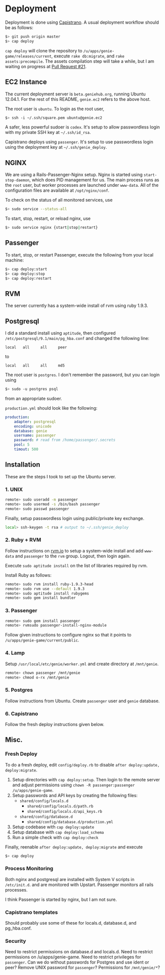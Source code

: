 # Deployment

Deployment is done using [Capistrano][capistrano-guide]. A usual deployment workflow should be as follows:

```sh
$> git push origin master
$> cap deploy
```

`cap deploy` will clone the repository to `/u/apps/genie-game/releases/current`, execute `rake db:migrate`, and `rake assets:precompile`. The assets compilation step will take a while, but I am waiting on progress at [Pull Request #21][pull-21].

## EC2 Instance
The current deployment server is `beta.geniehub.org`, running Ubuntu 12.04.1. For the rest of this README, `genie.ec2` refers to the above host.

The root user is `ubuntu`. To login as the root user,

```sh
$> ssh -i ~/.ssh/square.pem ubuntu@genie.ec2
```

A safer, less powerful sudoer is `codex`. It's setup to allow passwordless login with my private  SSH key at `~/.ssh/id_rsa`.

Capistrano deploys using `passenger`. It's setup to use passwordless login using the deployment key at `~/.ssh/genie_deploy`.

## NGINX
We are using a Rails-Passenger-Nginx setup. Nginx is started using `start-stop-daemon`, which does PID management for us. The main process runs as the `root` user, but worker processes are launched under `www-data`. All of the configuration files are available at `/opt/nginx/conf`.

To check on the status of all monitored services, use

```sh
$> sudo service --status-all
```

To start, stop, restart, or reload nginx, use

```sh
$> sudo service nginx {start|stop|restart}
```

## Passenger
To start, stop, or restart Passenger, execute the following from your local machine:

```sh
$> cap deploy:start
$> cap deploy:stop
$> cap deploy:restart
```

## RVM
The server currently has a system-wide install of rvm using ruby 1.9.3.

## Postgresql
I did a standard install using `aptitude`, then configured `/etc/postgresql/9.1/main/pg_hba.conf` and changed the following line:

	local	all		all		peer

to

	local	all		all 	md5

The root user is `postgres`. I don't remember the password, but you can login using

```sh
$> sudo -u postgres psql
```

from an appropriate sudoer.

`production.yml` should look like the following:

```yml
production:
	adapter: postgresql
	encoding: unicode
	database: genie
	username: passenger
	password: # read from /home/passenger/.secrets
	pool: 5
	timout: 500
```

## Installation
These are the steps I took to set up the Ubuntu server.

### 1. UNIX

```sh
remote> sudo useradd -m passenger
remote> sudo usermod -s /bin/bash passenger
remote> sudo passwd passenger
```

Finally, setup passwordless login using public/private key exchange.

```sh
local> ssh-keygen -t rsa # output to ~/.ssh/genie_deploy
```

### 2. Ruby + RVM
Follow instructions on [rvm.io](http://rvm.io/) to setup a system-wide install and add `www-data` and `passenger` to the `rvm` group. Logout, then login again.

Execute `sudo aptitude install` on the list of libraries required by rvm.

Install Ruby as follows:

```sh
remote> sudo rvm install ruby-1.9.3-head
remote> sudo rvm use --default 1.9.3
remote> sudo aptitude install rubygems
remote> sudo gem install bundler
```

### 3. Passenger

```sh
remote> sudo gem install passenger
remote> rvmsudo passenger-install-nginx-module
```

Follow given instructions to configure nginx so that it points to `/u/apps/genie-game/current/public`.

### 4. Lamp

Setup `/usr/local/etc/genie/worker.yml` and create directory at `/mnt/genie`.

```sh
remote> chown passenger /mnt/genie
remote> chmod o-rx /mnt/genie
```

### 5. Postgres

Follow instructions from Ubuntu. Create `passenger` user and `genie` database.

### 6. Capistrano

Follow the fresh deploy instructions given below.

## Misc.

### Fresh Deploy
To do a fresh deploy, edit `config/deploy.rb` to disable `after deploy:update, deploy:migrate`.

1. Setup directories with `cap deploy:setup`. Then login to the remote server and adjust permissions using `chown -R passenger:passenger /u/apps/genie-game`.
2. Setup passwords and API keys by creating the following files:
	- `shared/config/locals.d`
		- `shared/config/locals.d/path.rb`
		- `shared/config/locals.d/api_keys.rb`
	- `shared/config/database.d`
		- `shared/config/database.d/production.yml`
3. Setup codebase with `cap deploy:update`
4. Setup database with `cap deploy:load_schema`
5. Run a simple check with `cap deploy:check`

Finally, reenable `after deploy:update, deploy:migrate` and execute

```sh
$> cap deploy
```

### Process Monitoring
Both nginx and postgresql are installed with System V scripts in `/etc/init.d`.
and are monitored with Upstart. Passenger monitors all rails processes.

I think Passenger is started by nginx, but I am not sure.

### Capistrano templates
Should probably use some of these for locals.d, database.d, and pg_hba.conf.

### Security
Need to restrict permissions on database.d and locals.d. Need to restrict permissions on /u/apps/genie-game. Need to restrict privileges for `passenger`. Can we do without passwords for Postgres and use ident or peer? Remove UNIX password for `passenger`? Permissions for `/mnt/genie/*`?

  [capistrano-guide]: https://github.com/capistrano/capistrano/wiki/2.x-from-the-beginning
  [pull-21]: https://github.com/rails/sprockets-rails/pull/21
